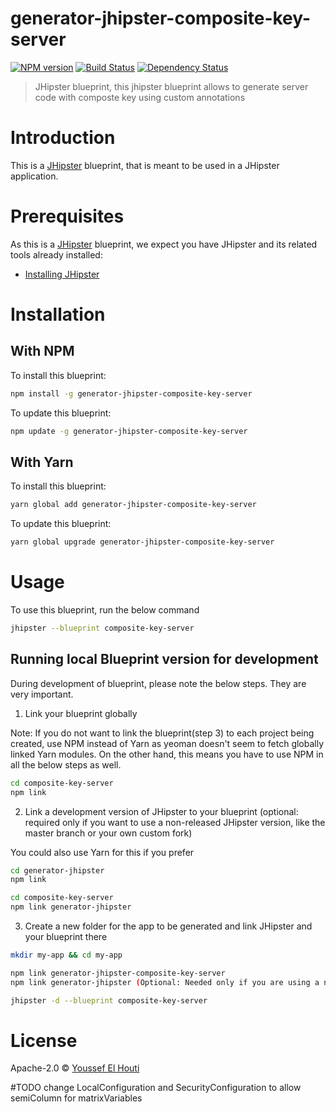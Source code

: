 # generator-jhipster-composite-key-server
[![NPM version][npm-image]][npm-url] [![Build Status][travis-image]][travis-url] [![Dependency Status][daviddm-image]][daviddm-url]
> JHipster blueprint, this jhipster blueprint allows to generate server code with composte key using custom annotations

# Introduction

This is a [JHipster](https://www.jhipster.tech/) blueprint, that is meant to be used in a JHipster application.

# Prerequisites

As this is a [JHipster](https://www.jhipster.tech/) blueprint, we expect you have JHipster and its related tools already installed:

- [Installing JHipster](https://www.jhipster.tech/installation/)

# Installation

## With NPM

To install this blueprint:

```bash
npm install -g generator-jhipster-composite-key-server
```

To update this blueprint:

```bash
npm update -g generator-jhipster-composite-key-server
```

## With Yarn

To install this blueprint:

```bash
yarn global add generator-jhipster-composite-key-server
```

To update this blueprint:

```bash
yarn global upgrade generator-jhipster-composite-key-server
```

# Usage

To use this blueprint, run the below command

```bash
jhipster --blueprint composite-key-server
```


## Running local Blueprint version for development

During development of blueprint, please note the below steps. They are very important.

1. Link your blueprint globally 

Note: If you do not want to link the blueprint(step 3) to each project being created, use NPM instead of Yarn as yeoman doesn't seem to fetch globally linked Yarn modules. On the other hand, this means you have to use NPM in all the below steps as well.

```bash
cd composite-key-server
npm link
```

2. Link a development version of JHipster to your blueprint (optional: required only if you want to use a non-released JHipster version, like the master branch or your own custom fork)

You could also use Yarn for this if you prefer

```bash
cd generator-jhipster
npm link

cd composite-key-server
npm link generator-jhipster
```

3. Create a new folder for the app to be generated and link JHipster and your blueprint there

```bash
mkdir my-app && cd my-app

npm link generator-jhipster-composite-key-server
npm link generator-jhipster (Optional: Needed only if you are using a non-released JHipster version)

jhipster -d --blueprint composite-key-server

```

# License

Apache-2.0 © [Youssef El Houti](https://elhouti.com)


[npm-image]: https://img.shields.io/npm/v/generator-jhipster-composite-key-server.svg
[npm-url]: https://npmjs.org/package/generator-jhipster-composite-key-server
[travis-image]: https://travis-ci.org/yelhouti/generator-jhipster-composite-key-server.svg?branch=master
[travis-url]: https://travis-ci.org/yelhouti/generator-jhipster-composite-key-server
[daviddm-image]: https://david-dm.org/yelhouti/generator-jhipster-composite-key-server.svg?theme=shields.io
[daviddm-url]: https://david-dm.org/yelhouti/generator-jhipster-composite-key-server

#TODO
change LocalConfiguration and SecurityConfiguration to allow semiColumn for matrixVariables
